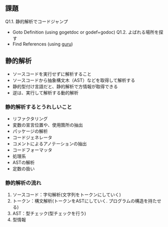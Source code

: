 ## 課題
Q1.1. 静的解析でコードジャンプ
 - Goto Definition (using gogetdoc or godef+godoc)
Q1.2. よばれる場所を探す
 - Find References (using [guru](https://godoc.org/golang.org/x/tools/cmd/guru))

## 静的解析
- ソースコードを実行せずに解析すること
 - ソースコードから抽象構文木（AST）などを取得して解析する
 - 静的型付け言語だと、静的解析で方情報が取得できる
 - 逆は、実行して解析する動的解析
### 静的解析するとうれしいこと
- リファクタリング
 - 変数の宣言位置や、使用箇所の抽出
 - パッケージの解析
- コードジェネレータ
 - コメントによるアノテーションの抽出
 - コードフォーマッタ
- 処理系
 - ASTの解析
 - 定数の扱い
### 静的解析の流れ
1. ソースコード：字句解析(文字列をトークンにしていく)
1. トークン：構文解析(トークンをASTにしていく. プログラムの構造を持たせる)
1. AST：型チェック(型チェックを行う)
1. 型情報
